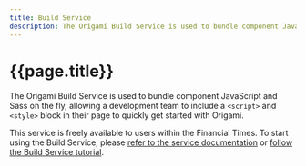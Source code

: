 ```yaml
---
title: Build Service
description: The Origami Build Service is used to bundle component JavaScript and Sass on the fly.
---
```



# {{page.title}}

The Origami Build Service is used to bundle component JavaScript and Sass on the fly, allowing a development team to include a `<script>` and `<style>` block in their page to quickly get started with Origami.

This service is freely available to users within the Financial Times. To start using the Build Service, please [refer to the service documentation](https://www.ft.com/__origami/service/build) or [follow the Build Service tutorial](http://localhost:4000/docs/tutorials/build-service/).
